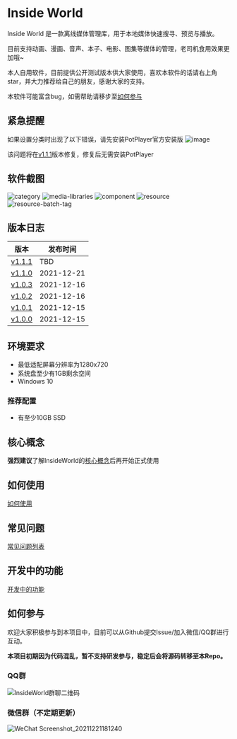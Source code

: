 # Inside World

Inside World 是一款离线媒体管理库，用于本地媒体快速搜寻、预览与播放。

目前支持动画、漫画、音声、本子、电影、图集等媒体的管理，老司机食用效果更加哦~

本人自用软件，目前提供公开测试版本供大家使用，喜欢本软件的话请右上角star，并大力推荐给自己的朋友，感谢大家的支持。

本软件可能富含bug，如需帮助请移步至[如何参与](#如何参与)

## 紧急提醒

如果设置分类时出现了以下错误，请先安装PotPlayer官方安装版
![image](https://user-images.githubusercontent.com/2888789/147113404-0957b1b9-83c9-4bdc-a852-286ea61c1cab.png)

该问题将在[v1.1.1](https://github.com/Bakabase/InsideWorld/milestone/5)版本修复，修复后无需安装PotPlayer


## 软件截图

![category](https://user-images.githubusercontent.com/2888789/146939237-295511e1-653b-4896-ba91-1c16fb9069e3.png)
![media-libraries](https://user-images.githubusercontent.com/2888789/146939252-40dfc41e-08fd-4568-90d2-9eac2a9b21de.png)
![component](https://user-images.githubusercontent.com/2888789/146939259-d5e003fe-08a0-44d3-b8ff-b2fd11649602.png)
![resource](https://user-images.githubusercontent.com/2888789/146939268-63ad4fca-f9d5-49c7-9797-9f8acf9bac0a.png)
![resource-batch-tag](https://user-images.githubusercontent.com/2888789/146939360-04e46e12-2547-46fe-aefc-b9198b4185b0.png)

## 版本日志
| 版本 | 发布时间 |
| ------------- | ------------- |
| [v1.1.1](https://github.com/Bakabase/InsideWorld/milestone/5) | TBD |
| [v1.1.0](https://github.com/Bakabase/InsideWorld/releases/tag/v1.1.0) | 2021-12-21 |
| [v1.0.3](https://github.com/Bakabase/InsideWorld/releases/tag/v1.0.3) | 2021-12-16 |
| [v1.0.2](https://github.com/Bakabase/InsideWorld/releases/tag/v1.0.2) | 2021-12-16 |
| [v1.0.1](https://github.com/Bakabase/InsideWorld/releases/tag/v1.0.1) | 2021-12-15 | 
| [v1.0.0](https://github.com/Bakabase/InsideWorld/releases/tag/v1.0.0) | 2021-12-15 |

## 环境要求
+ 最低适配屏幕分辨率为1280x720
+ 系统盘至少有1GB剩余空间
+ Windows 10

### 推荐配置
+ 有至少10GB SSD

## 核心概念

**强烈建议**了解InsideWorld的[核心概念](https://github.com/Bakabase/InsideWorld/blob/main/Docs/DEFINITIONS.md)后再开始正式使用

## 如何使用

[如何使用](https://github.com/Bakabase/InsideWorld/blob/main/Docs/HOW-TO-USE.md)

## 常见问题

[常见问题列表](https://github.com/Bakabase/InsideWorld/issues?q=is%3Aissue+sort%3Aupdated-desc+is%3Aclosed+label%3Aquestion)

## 开发中的功能

[开发中的功能](https://github.com/Bakabase/InsideWorld/milestones)

## 如何参与

欢迎大家积极参与到本项目中，目前可以从Github提交Issue/加入微信/QQ群进行互动。

**本项目初期因为代码混乱，暂不支持研发参与，稳定后会将源码转移至本Repo。**

### QQ群
![InsideWorld群聊二维码](https://user-images.githubusercontent.com/2888789/146117768-7d92af78-37ca-426e-a820-97b896b591eb.png)

### 微信群（不定期更新）
![WeChat Screenshot_20211221181240](https://user-images.githubusercontent.com/2888789/146912454-1f97932c-5ec5-41f5-8402-3cce4d5e0201.png)
